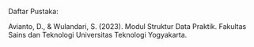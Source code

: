 Daftar Pustaka:

Avianto, D., & Wulandari, S. (2023). Modul Struktur Data Praktik. Fakultas Sains dan Teknologi Universitas Teknologi Yogyakarta.
